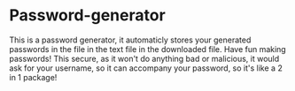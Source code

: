 # Password-generator
This is a password generator, it automaticly stores your generated passwords in the file in the text file in the downloaded file. Have fun making passwords!
This secure, as it won't do anything bad or malicious, it would ask for your username, so it can accompany your password, so it's like a 2 in 1 package!
